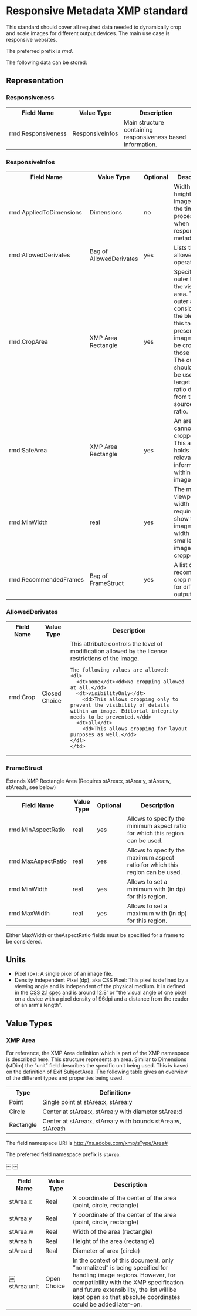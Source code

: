 Responsive Metadata XMP standard
================================

This standard should cover all required data needed to dynamically crop
and scale images for different output devices. The main use case is responsive
websites.

The preferred prefix is *rmd*.

The following data can be stored:

## Representation

### Responsiveness
<table>
  <tr><th>Field Name</th><th>Value Type</th><th>Description</th></tr>
  <tr><td>rmd:Responsiveness</td><td>ResponsiveInfos</td>
    <td>Main structure containing responsiveness based information.</td>
  </tr>
</table>


### ResponsiveInfos
<table>
  <tr><th>Field Name</th><th>Value Type</th>
    <th>Optional</th><th>Description</th>
  </tr>
  <tr><td>rmd:AppliedToDimensions</td><td>Dimensions</td><td>no</td>
    <td>Width and height of the image (px) at the time of processing when storing responsive metadata.</td>
  </tr>
  <tr><td>rmd:AllowedDerivates</td><td>Bag of AllowedDerivates</td><td>yes</td>
    <td>Lists the allowed operations.</td>
  </tr>
  <tr><td>rmd:CropArea</td><td>XMP Area Rectangle</td><td>yes</td>
    <td>Specifies the outer limits of the visible area. The outer area is considered the bleed. If this tag is present, the image should be cropped to those values. The outer part should only be used if the target aspect ratio differs from the source aspect ratio.</td>
  </tr>
  <tr><td>rmd:SafeArea</td><td>XMP Area Rectangle</td><td>yes</td>
    <td>An area that cannot be cropped into. This area holds the relevant information within the image.</td>
  </tr>
  <tr><td>rmd:MinWidth</td><td>real</td><td>yes</td>
    <td>The minimal viewport width (dp) required to show the full image. If the width is smaller, the image can be cropped.</td>
  </tr>
  <tr><td>rmd:RecommendedFrames</td><td>Bag of FrameStruct</td><td>yes</td>
    <td>A list of recommended crop regions for different output sizes</td>
  </tr>
</table>

### AllowedDerivates
<table>
  <tr><th>Field Name</th><th>Value Type</th><th>Description</th></tr>
  <tr><td>rmd:Crop</td><td>Closed Choice</td>
    <td>This attribute controls the level of modification allowed by the license restrictions of the image.<br>

    The following values are allowed:
    <dl>
      <dt>none</dt><dd>No cropping allowed at all.</dd>
      <dt>visibilityOnly</dt>
        <dd>This allows cropping only to prevent the visibility of details within an image. Editorial integrity needs to be prevented.</dd>
      <dt>all</dt>
        <dd>This allows cropping for layout purposes as well.</dd>
    </dl>
    </td>
  </tr>
</table>

### FrameStruct
Extends XMP Rectangle Area (Requires stArea:x, stArea:y, stArea:w, stArea:h, see below)
<table>
<tr><th>Field Name</th><th>Value Type</th>
  <th>Optional</th><th>Description</th>
</tr>
<tr><td>rmd:MinAspectRatio</td><td>real</td><td>yes</td>
  <td>Allows to specify the minimum aspect ratio for which this region can be used.</td>
</tr>
<tr><td>rmd:MaxAspectRatio</td><td>real</td><td>yes</td>
  <td>Allows to specify the maximum aspect ratio for which this region can be used.</td>
</tr>
<tr><td>rmd:MinWidth</td><td>real</td><td>yes</td>
  <td>Allows to set a minimum with (in dp) for this region.</td>
</tr>
<tr><td>rmd:MaxWidth</td><td>real</td><td>yes</td>
  <td>Allows to set a maximum with (in dp) for this region.</td>
</tr>
</table>

Either MaxWidth or theAspectRatio fields must be specified for a frame to be considered.

## Units
  - Pixel (px): A single pixel of an image file.
  - Density independent Pixel (dp), aka CSS Pixel: This pixel is defined by a viewing angle and is independent of the physical medium. It is defined in the
  [CSS 2.1 spec](http://www.w3.org/TR/2011/REC-CSS2-20110607/syndata.html#length-units) and is around 12.8' or "the visual angle of one pixel on a device with a pixel density of 96dpi and a distance from the reader of an arm's length".


## Value Types

### XMP Area
For reference, the XMP Area definition which is part of the XMP namespace is described here.
This structure represents an area. Similar to Dimensions (stDim) the “unit” field describes the specific unit being used. This is based on the definition of Exif SubjectArea. The following table gives an overview of the different types and properties being used.

<table>
  <tr><th>Type</th><th>Definition></th></tr>
  <tr><td>Point</td><td>Single point at stArea:x, stArea:y</td></tr>
  <tr><td>Circle</td><td>Center at stArea:x, stArea:y with diameter stArea:d</td></tr>
  <tr><td>Rectangle</td><td>Center at stArea:x, stArea:y with bounds stArea:w, stArea:h</td></tr>
</table>

The field namespace URI is http://ns.adobe.com/xmp/sType/Area#

The preferred field namespace prefix is `stArea`.

<table>
  <tr><th>Field Name</th><th>Value Type</th><th>Description</th></tr>
  <tr><td>stArea:x</td><td>Real</td>
  <td>X coordinate of the center of the area (point, circle, rectangle)</td></tr>
  <tr><td>stArea:y</td><td>Real</td>
  <td>Y coordinate of the center of the area (point, circle, rectangle)</td></tr>
  <tr><td>stArea:w</td><td>Real</td><td>Width of the area (rectangle)</td></tr>
  <tr><td>stArea:h</td><td>Real</td><td>Height of the area (rectangle)</td></tr>
  <tr><td>stArea:d</td><td>Real</td><td>Diameter of area (circle)</td></tr>
  <tr><td>￼stArea:unit</td>￼<td>Open Choice</td>
  ￼<td>In the context of this document, only “normalized” is being specified for handling image regions.
  However, for compatibility with the XMP specification and future extensibility, the list will be kept open so that absolute coordinates could be added later-on.</td></tr>
</table>
